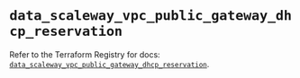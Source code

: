 # `data_scaleway_vpc_public_gateway_dhcp_reservation`

Refer to the Terraform Registry for docs: [`data_scaleway_vpc_public_gateway_dhcp_reservation`](https://registry.terraform.io/providers/scaleway/scaleway/2.53.0/docs/data-sources/vpc_public_gateway_dhcp_reservation).
